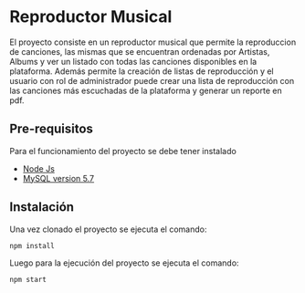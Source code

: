 # Reproductor Musical
El proyecto consiste en un reproductor musical que permite la reproduccion de canciones, las mismas que se encuentran ordenadas por Artistas, Albums y ver un listado con todas las canciones disponibles en la plataforma. 
Además permite la creación de listas de reproducción y el usuario con rol de administrador puede crear una lista de reproducción con las canciones más escuchadas de la plataforma y generar un reporte en pdf.  

## Pre-requisitos
Para el funcionamiento del proyecto se debe tener instalado

* [Node Js](https://nodejs.org/es/) 
* [MySQL version 5.7](https://dev.mysql.com/downloads/windows/installer/5.7.html) 

## Instalación
Una vez clonado el proyecto se ejecuta el comando: 
```
npm install
```
Luego para la ejecución del proyecto se ejecuta el comando: 
```
npm start
```
